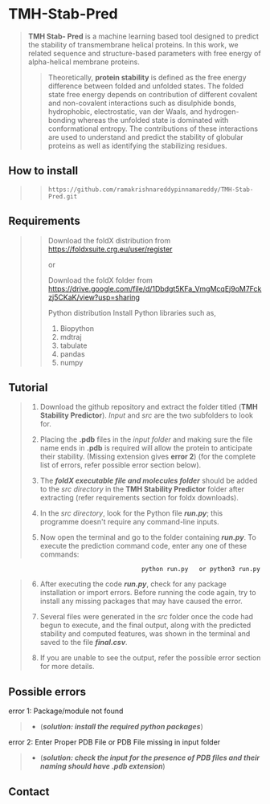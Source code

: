 # TMH-Stab-Pred
>
>**TMH Stab- Pred** is a machine learning based tool designed to predict the stability of transmembrane helical proteins. In this work, we related sequence and structure-based parameters with free energy of alpha-helical membrane proteins.
>
>>Theoretically, **protein stability** is defined as the free energy difference between folded and unfolded states. The folded state free energy depends on contribution of different covalent and non-covalent interactions such as disulphide bonds, hydrophobic, electrostatic, van der Waals, and hydrogen-bonding whereas the unfolded state is dominated with conformational entropy. The contributions of these interactions are used to understand and predict the stability of globular proteins as well as identifying the stabilizing residues.
##
## **How to install**

>>     https://github.com/ramakrishnareddypinnamareddy/TMH-Stab-Pred.git

##
## **Requirements**
>> Download the foldX distribution from  https://foldxsuite.crg.eu/user/register 
>>
>> or 
>>
>> Download the  foldX folder from https://drive.google.com/file/d/1Dbdgt5KFa_VmgMcqEj9oM7Fckzj5CKaK/view?usp=sharing
>> 
>>Python distribution
>> Install Python libraries such as,
>> 1. Biopython
>> 2. mdtraj
>> 3. tabulate
>> 4. pandas
>> 5. numpy

##
## **Tutorial**
> 1. Download the github repository and extract the folder titled (**TMH Stability Predictor**). *Input* and *src* are the two subfolders to look for.
>
> 2.  Placing the **.pdb** files in the *input folder* and making sure the file name ends in **.pdb** is required will allow the protein to anticipate their stability. (Missing extension gives **error 2**) (for the complete list of errors, refer possible error section below).
>
> 3. The ***foldX executable file and molecules folder*** should be added to the *src directory* in the **TMH Stability Predictor** folder after extracting (refer requirements section for foldx downloads).
>
> 4. In the *src directory*, look for the Python file ***run.py***; this programme doesn't require any command-line inputs.
>
> 5. Now open the terminal and go to the folder containing ***run.py***. To execute the prediction command code, enter any one of these commands:

                                         python run.py   or python3 run.py
>
> 6. After executing the code ***run.py***, check for any package installation or import errors. Before running the code again, try to install any missing packages that may have caused the error.
>
> 7. Several files were generated in the *src* folder once the code had begun to execute, and the final output, along with the predicted stability and computed features, was shown in the terminal and saved to the file ***final.csv***.
>
> 8. If you are unable to see the output, refer the possible error section for more details.
##
## **Possible errors**
error 1: Package/module not found 
> - (***solution: install the required python packages***) 

error 2: Enter Proper PDB File or PDB File missing in input folder 
> - (***solution: check the input for the presence of  PDB files and their naming should have .pdb extension***)

##
## Contact
> 
>
>
>
>
